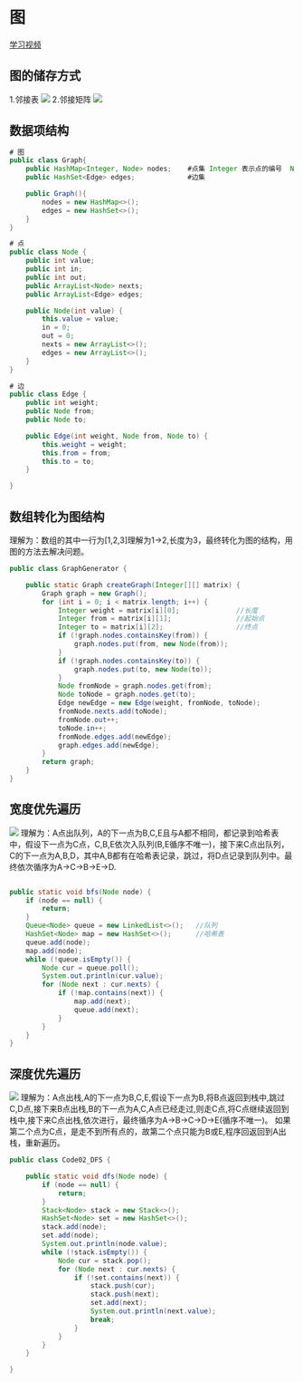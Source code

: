 # 图
[学习视频](https://www.bilibili.com/video/BV13g41157hK?p=8&spm_id_from=pageDriver)
## 图的储存方式
1.邻接表
![](images/2022-01-19-20-25-45.png)
2.邻接矩阵
![](images/2022-01-19-20-28-28.png)
## 数据项结构
```java
# 图
public class Graph{
	public HashMap<Integer, Node> nodes;    #点集 Integer 表示点的编号  Node 表示实际的点
	public HashSet<Edge> edges;             #边集

	public Graph(){
		nodes = new HashMap<>();
		edges = new HashSet<>();
	}
}

# 点
public class Node {
	public int value;
	public int in;
	public int out;
	public ArrayList<Node> nexts;
	public ArrayList<Edge> edges;

	public Node(int value) {
		this.value = value;
		in = 0;
		out = 0;
		nexts = new ArrayList<>();
		edges = new ArrayList<>();
	}
}

# 边
public class Edge {
	public int weight;
	public Node from;
	public Node to;

	public Edge(int weight, Node from, Node to) {
		this.weight = weight;
		this.from = from;
		this.to = to;
	}

}


```

## 数组转化为图结构
理解为：数组的其中一行为[1,2,3]理解为1->2,长度为3，最终转化为图的结构，用图的方法去解决问题。
```java
public class GraphGenerator {

	public static Graph createGraph(Integer[][] matrix) {
		Graph graph = new Graph();
		for (int i = 0; i < matrix.length; i++) {
			Integer weight = matrix[i][0];              //长度
			Integer from = matrix[i][1];                //起始点
			Integer to = matrix[i][2];          		//终点
			if (!graph.nodes.containsKey(from)) {
				graph.nodes.put(from, new Node(from));
			}
			if (!graph.nodes.containsKey(to)) {
				graph.nodes.put(to, new Node(to));
			}
			Node fromNode = graph.nodes.get(from);
			Node toNode = graph.nodes.get(to);
			Edge newEdge = new Edge(weight, fromNode, toNode);
			fromNode.nexts.add(toNode);
			fromNode.out++;
			toNode.in++;
			fromNode.edges.add(newEdge);
			graph.edges.add(newEdge);
		}
		return graph;
	}
}
```

## 宽度优先遍历
![](images/2022-01-19-23-47-36.png)
理解为：A点出队列，A的下一点为B,C,E且与A都不相同，都记录到哈希表中，假设下一点为C点，C,B,E依次入队列(B,E循序不唯一)，接下来C点出队列，C的下一点为A,B,D，其中A,B都有在哈希表记录，跳过，将D点记录到队列中。最终依次循序为A->C->B->E->D.
```java

public static void bfs(Node node) {
    if (node == null) {
        return;
    }
    Queue<Node> queue = new LinkedList<>();   //队列
    HashSet<Node> map = new HashSet<>();      //哈希表
    queue.add(node);
    map.add(node);
    while (!queue.isEmpty()) {
        Node cur = queue.poll();
        System.out.println(cur.value);
        for (Node next : cur.nexts) {
            if (!map.contains(next)) {
                map.add(next);
                queue.add(next);
            }
        }
    }
}
```
## 深度优先遍历
![](images/2022-01-20-00-12-09.png)
理解为：A点出栈,A的下一点为B,C,E,假设下一点为B,将B点返回到栈中,跳过C,D点,接下来B点出栈,B的下一点为A,C,A点已经走过,则走C点,将C点继续返回到栈中,接下来C点出栈,依次进行，最终循序为A->B->C->D->E(循序不唯一)。
如果第二个点为C点，是走不到所有点的，故第二个点只能为B或E,程序回返回到A出栈，重新遍历。
```java
public class Code02_DFS {

	public static void dfs(Node node) {
		if (node == null) {
			return;
		}
		Stack<Node> stack = new Stack<>();
		HashSet<Node> set = new HashSet<>();
		stack.add(node);
		set.add(node);
		System.out.println(node.value);
		while (!stack.isEmpty()) {
			Node cur = stack.pop();
			for (Node next : cur.nexts) {
				if (!set.contains(next)) {
					stack.push(cur);
					stack.push(next);
					set.add(next);
					System.out.println(next.value);
					break;
				}
			}
		}
	}

}

```

